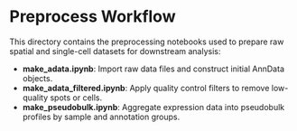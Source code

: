 # Preprocess Workflow

This directory contains the preprocessing notebooks used to prepare raw spatial and single-cell datasets for downstream analysis:

- **make_adata.ipynb**: Import raw data files and construct initial AnnData objects.
- **make_adata_filtered.ipynb**: Apply quality control filters to remove low-quality spots or cells.
- **make_pseudobulk.ipynb**: Aggregate expression data into pseudobulk profiles by sample and annotation groups.
